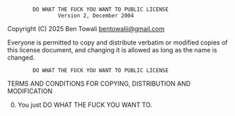             DO WHAT THE FUCK YOU WANT TO PUBLIC LICENSE
                    Version 2, December 2004

Copyright (C) 2025 Ben Towali <bentowalii@gmail.com>

Everyone is permitted to copy and distribute verbatim or modified
copies of this license document, and changing it is allowed as long
as the name is changed.

            DO WHAT THE FUCK YOU WANT TO PUBLIC LICENSE

TERMS AND CONDITIONS FOR COPYING, DISTRIBUTION AND MODIFICATION

0. You just DO WHAT THE FUCK YOU WANT TO.

